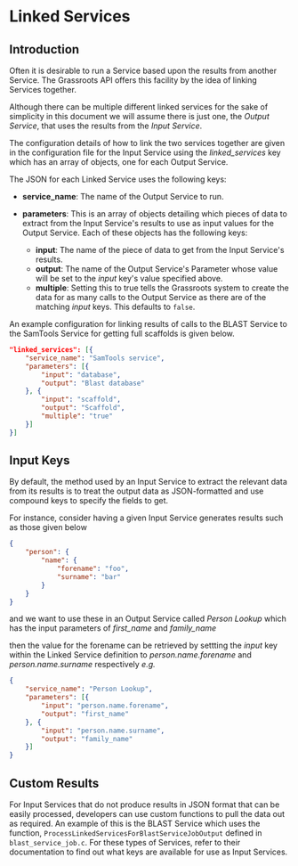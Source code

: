 ﻿# Linked Services

## Introduction 

Often it is desirable to run a Service based upon the results from another Service. The Grassroots API offers this facility by the idea of linking Services together. 

Although there can be multiple different linked services for the sake of simplicity in this document we will assume there is just one, the *Output Service*, that uses the results from the *Input Service*.

The configuration details of how to link the two services together are given in the configuration file for the Input Service using the *linked_services* key which has an array of objects, one for each Output Service.

The JSON for each Linked Service uses the following keys:

 * **service_name**: The name of the Output Service to run.
 * **parameters**: This is an array of objects detailing which pieces of data to extract from the Input Service's results to use as input values for the Output Service. Each of these objects has the following keys:
    
    * **input**: The name of the piece of data to get from the Input Service's results.
    * **output**: The name of the Output Service's Parameter whose value will be set to the *input* key's value specified above.
    * **multiple**: Setting this to true tells the Grassroots system to create the data for as many calls to the Output Service as there are of the matching *input* keys. This defaults to ```false```.

An example configuration for linking results of calls to the BLAST Service to the SamTools Service for getting full scaffolds is given below.

~~~.json
"linked_services": [{
	"service_name": "SamTools service",
	"parameters": [{
		"input": "database",
		"output": "Blast database"
	}, {
		"input": "scaffold",
		"output": "Scaffold",
		"multiple": "true"
	}]
}]
~~~
 
 
## Input Keys
 
By default, the method used by an Input Service to extract the relevant data from its results is to treat the output data as JSON-formatted and use compound keys to specify the fields to get. 

For instance, consider having a given Input Service generates results such as those given below

~~~.json
{
	"person": {
		"name": {
			"forename": "foo",
			"surname": "bar"
		}
	}
}
~~~
 
 and we want to use these in an Output Service called *Person Lookup* which has the input parameters of *first_name* and *family_name* 
 
 then the value for the forename can be retrieved by settting the *input* key within the Linked Service definition to *person.name.forename* and *person.name.surname* respectively *e.g.*
 
~~~.json
{
	"service_name": "Person Lookup",
	"parameters": [{
		"input": "person.name.forename",
		"output": "first_name"
	}, {
		"input": "person.name.surname",
		"output": "family_name"	
	}]
}
~~~


## Custom Results

For Input Services that do not produce results in JSON format that can be easily processed, developers can use custom functions to pull the data out as required.
An example of this is the BLAST Service which uses the function, ```ProcessLinkedServicesForBlastServiceJobOutput``` defined in ```blast_service_job.c```. For these types of Services, refer to their documentation to find out what keys are available for use as Input Services.
 
